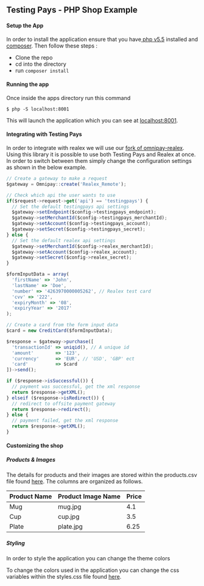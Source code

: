 ## Testing Pays - PHP Shop Example

#### Setup the App
In order to install the application ensure that you have[ php v5.5](http://php.net/downloads.php) installed and [composer](https://getcomposer.org/download/). Then follow these steps :

- Clone the repo
- cd into the directory
- run `composer install`


#### Running the app
Once inside the apps directory run this command

`$ php -S localhost:8001`

This will launch the application which you can see at [localhost:8001](http://localhost:8001/).


#### Integrating with Testing Pays
In order to integrate with realex we will use our [fork of omnipay-realex](https://github.com/ThePaymentWorks/omnipay-realex). Using this library it is possible to use both Testing Pays and Realex at once. In order to switch between them simply change the configuration settings as shown in the below example.

```js
// Create a gateway to make a request
$gateway = Omnipay::create('Realex_Remote');

// Check which api the user wants to use
if($request->request->get('api') == 'testingpays') {
  // Set the default testingpays api settings
  $gateway->setEndpoint($config->testingpays_endpoint);
  $gateway->setMerchantId($config->testingpays_merchantId);
  $gateway->setAccount($config->testingpays_account);
  $gateway->setSecret($config->testingpays_secret);
} else {
  // Set the default realex api settings
  $gateway->setMerchantId($config->realex_merchantId);
  $gateway->setAccount($config->realex_account);
  $gateway->setSecret($config->realex_secret);
}

$formInputData = array(
  'firstName' => 'John',
  'lastName' => 'Doe',
  'number' => '4263970000005262', // Realex test card
  'cvv' => '222',
  'expiryMonth' => '08',
  'expiryYear' => '2017'
);

// Create a card from the form input data
$card = new CreditCard($formInputData);

$response = $gateway->purchase([
  'transactionId' => uniqid(), // A unique id
  'amount'        => '123',
  'currency'      => 'EUR', // 'USD', 'GBP' ect
  'card'          => $card
])->send();

if ($response->isSuccessful()) {
  // payment was successful, get the xml response
  return $response->getXML();
} elseif ($response->isRedirect()) {
  // redirect to offsite payment gateway
  return $response->redirect();
} else {
  // payment failed, get the xml response
  return $response->getXML();
}
```


#### Customizing the shop

##### Products & Images
The details for products and their images are stored within the products.csv file found [here](assets/products/products.csv). The columns are organized as follows.

|Product Name|Product Image Name|Price|
|---|---|---|
|Mug|mug.jpg|4.1|
|Cup|cup.jpg|3.5|
|Plate|plate.jpg|6.25|

##### Styling
In order to style the application you can change the theme colors

To change the colors used in the application you can change the css variables within the styles.css file found [here](assets/styles/styles.css).
